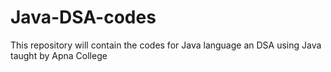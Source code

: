 # Java-DSA-codes
This repository will contain the codes for Java language an DSA using Java taught by Apna College

